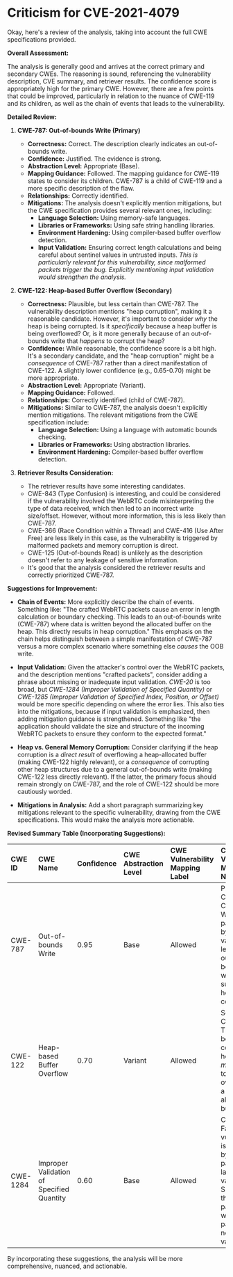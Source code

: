 # Criticism for CVE-2021-4079

Okay, here's a review of the analysis, taking into account the full CWE specifications provided.

**Overall Assessment:**

The analysis is generally good and arrives at the correct primary and secondary CWEs. The reasoning is sound, referencing the vulnerability description, CVE summary, and retriever results. The confidence score is appropriately high for the primary CWE. However, there are a few points that could be improved, particularly in relation to the nuance of CWE-119 and its children, as well as the chain of events that leads to the vulnerability.

**Detailed Review:**

1.  **CWE-787: Out-of-bounds Write (Primary)**

    *   **Correctness:** Correct. The description clearly indicates an out-of-bounds write.
    *   **Confidence:** Justified. The evidence is strong.
    *   **Abstraction Level:** Appropriate (Base).
    *   **Mapping Guidance:** Followed. The mapping guidance for CWE-119 states to consider its children.  CWE-787 is a child of CWE-119 and a more specific description of the flaw.
    *   **Relationships:** Correctly identified.
    *   **Mitigations:** The analysis doesn't explicitly mention mitigations, but the CWE specification provides several relevant ones, including:
        *   **Language Selection:**  Using memory-safe languages.
        *   **Libraries or Frameworks:** Using safe string handling libraries.
        *   **Environment Hardening:** Using compiler-based buffer overflow detection.
        *   **Input Validation:** Ensuring correct length calculations and being careful about sentinel values in untrusted inputs.  *This is particularly relevant for this vulnerability, since malformed packets trigger the bug. Explicitly mentioning input validation would strengthen the analysis.*

2.  **CWE-122: Heap-based Buffer Overflow (Secondary)**

    *   **Correctness:** Plausible, but less certain than CWE-787.  The vulnerability description mentions "heap corruption", making it a reasonable candidate.  However, it's important to consider *why* the heap is being corrupted. Is it *specifically* because a heap buffer is being overflowed? Or, is it more generally because of an out-of-bounds write that *happens* to corrupt the heap?
    *   **Confidence:**  While reasonable, the confidence score is a bit high.  It's a secondary candidate, and the "heap corruption" might be a *consequence* of CWE-787 rather than a direct manifestation of CWE-122.  A slightly lower confidence (e.g., 0.65-0.70) might be more appropriate.
    *   **Abstraction Level:** Appropriate (Variant).
    *   **Mapping Guidance:** Followed.
    *   **Relationships:** Correctly identified (child of CWE-787).
    *   **Mitigations:** Similar to CWE-787, the analysis doesn't explicitly mention mitigations. The relevant mitigations from the CWE specification include:
        *   **Language Selection:** Using a language with automatic bounds checking.
        *   **Libraries or Frameworks:** Using abstraction libraries.
        *   **Environment Hardening:** Compiler-based buffer overflow detection.

3.  **Retriever Results Consideration:**

    * The retriever results have some interesting candidates.
    * CWE-843 (Type Confusion) is interesting, and could be considered if the vulnerability involved the WebRTC code misinterpreting the type of data received, which then led to an incorrect write size/offset. However, without more information, this is less likely than CWE-787.
    * CWE-366 (Race Condition within a Thread) and CWE-416 (Use After Free) are less likely in this case, as the vulnerability is triggered by malformed packets and memory corruption is direct.
    * CWE-125 (Out-of-bounds Read) is unlikely as the description doesn't refer to any leakage of sensitive information.
    * It's good that the analysis considered the retriever results and correctly prioritized CWE-787.

**Suggestions for Improvement:**

*   **Chain of Events:** More explicitly describe the chain of events.  Something like: "The crafted WebRTC packets cause an error in length calculation or boundary checking. This leads to an out-of-bounds write (CWE-787) where data is written beyond the allocated buffer on the heap. This directly results in heap corruption." This emphasis on the chain helps distinguish between a simple manifestation of CWE-787 versus a more complex scenario where something else *causes* the OOB write.

*   **Input Validation:**  Given the attacker's control over the WebRTC packets, and the description mentions "crafted packets", consider adding a phrase about missing or inadequate input validation. *CWE-20* is too broad, but *CWE-1284 (Improper Validation of Specified Quantity)* or *CWE-1285 (Improper Validation of Specified Index, Position, or Offset)* would be more specific depending on where the error lies. This also ties into the mitigations, because if input validation is emphasized, then adding mitigation guidance is strengthened. Something like "the application should validate the size and structure of the incoming WebRTC packets to ensure they conform to the expected format."
*   **Heap vs. General Memory Corruption:** Consider clarifying if the heap corruption is a *direct result* of overflowing a heap-allocated buffer (making CWE-122 highly relevant), or a *consequence* of corrupting other heap structures due to a general out-of-bounds write (making CWE-122 less directly relevant). If the latter, the primary focus should remain strongly on CWE-787, and the role of CWE-122 should be more cautiously worded.
*   **Mitigations in Analysis:** Add a short paragraph summarizing key mitigations relevant to the specific vulnerability, drawing from the CWE specifications. This would make the analysis more actionable.

**Revised Summary Table (Incorporating Suggestions):**

| CWE ID  | CWE Name                             | Confidence | CWE Abstraction Level | CWE Vulnerability Mapping Label | CWE-Vulnerability Mapping Notes                                                                                                                                                                                                                                                        |
| :------ | :----------------------------------- | :--------- | :-------------------- | :------------------------------ | :------------------------------------------------------------------------------------------------------------------------------------------------------------------------------------------------------------------------------------------------------------------------------------------ |
| CWE-787 | Out-of-bounds Write                  | 0.95       | Base                  | Allowed                       | Primary CWE. Crafted WebRTC packets bypass input validation, leading to an out-of-bounds write, and subsequent heap corruption.                                                                                                                                                          |
| CWE-122 | Heap-based Buffer Overflow         | 0.70      | Variant               | Allowed                       | Secondary Candidate. The out-of-bounds write corrupts the heap, and *may* be due to overflowing a heap allocated buffer.                                                                                                                                                                        |
| CWE-1284 | Improper Validation of Specified Quantity | 0.60 | Base | Allowed | Contributing Factor. The vulnerability is triggered by crafted packets that lack proper validation. Specifically the size parameters within the packets are not correctly validated. |
By incorporating these suggestions, the analysis will be more comprehensive, nuanced, and actionable.